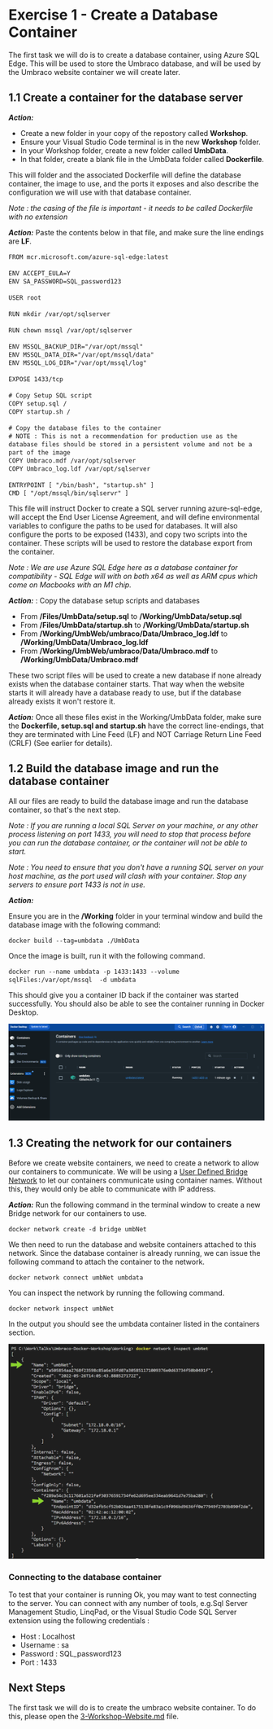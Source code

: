 
# Exercise 1 - Create a Database Container

The first task we will do is to create a database container, using Azure SQL Edge. This will be used to store the Umbraco database, and will be used by the Umbraco website container we will create later.


## 1.1 Create a container for the database server

***Action:*** 
- Create a new folder in your copy of the repostory called **Workshop**.
- Ensure your Visual Studio Code terminal is in the new **Workshop** folder.
- In your Workshop folder, create a new folder called **UmbData**. 
- In that folder, create a blank file in the UmbData folder called **Dockerfile**. 

This will folder and the associated Dockerfile will define the database container, the image to use, and the ports it exposes and also describe the configuration we will use with that database container. 

*Note : the casing of the file is important - it needs to be called Dockerfile with no extension*

***Action:*** Paste the contents below in that file, and make sure the line endings are **LF**.

    FROM mcr.microsoft.com/azure-sql-edge:latest

    ENV ACCEPT_EULA=Y
    ENV SA_PASSWORD=SQL_password123

    USER root
    
    RUN mkdir /var/opt/sqlserver
    
    RUN chown mssql /var/opt/sqlserver
    
    ENV MSSQL_BACKUP_DIR="/var/opt/mssql"
    ENV MSSQL_DATA_DIR="/var/opt/mssql/data"
    ENV MSSQL_LOG_DIR="/var/opt/mssql/log"

    EXPOSE 1433/tcp

    # Copy Setup SQL script
    COPY setup.sql /
    COPY startup.sh /

    # Copy the database files to the container
    # NOTE : This is not a recommendation for production use as the database files should be stored in a persistent volume and not be a part of the image
    COPY Umbraco.mdf /var/opt/sqlserver
    COPY Umbraco_log.ldf /var/opt/sqlserver

    ENTRYPOINT [ "/bin/bash", "startup.sh" ]
    CMD [ "/opt/mssql/bin/sqlservr" ] 

This file will instruct Docker to create a SQL server running azure-sql-edge, will accept the End User License Agreement, and will define environmental variables to configure the paths to be used for databases. It will also configure the ports to be exposed (1433), and copy two scripts into the container. These scripts will be used to restore the database export from the container. 

*Note : We are use Azure SQL Edge here as a database container for compatibility - SQL Edge will with on both x64 as well as ARM cpus which come on Macbooks with an M1 chip.*

***Action:*** : Copy the database setup scripts and databases

- From **/Files/UmbData/setup.sql** to **/Working/UmbData/setup.sql**
- From **/Files/UmbData/startup.sh** to **/Working/UmbData/startup.sh**
- From **/Working/UmbWeb/umbraco/Data/Umbraco_log.ldf** to **/Working/UmbData/Umbraco_log.ldf**
- From **/Working/UmbWeb/umbraco/Data/Umbraco.mdf** to **/Working/UmbData/Umbraco.mdf**

These two script files will be used to create a new database if none already exists when the database container starts. That way when the website starts it will already have a database ready to use, but if the database already exists it won't restore it.

***Action:*** Once all these files exist in the Working/UmbData folder, make sure the **Dockerfile, setup.sql and startup.sh** have the correct line-endings, that they are terminated with Line Feed (LF) and NOT Carriage Return Line Feed (CRLF) (See earlier for details).

## 1.2 Build the database image and run the database container

All our files are ready to build the database image and run the database container, so that's the next step.

*Note : If you are running a local SQL Server on your machine, or any other process listening on port 1433, you will need to stop that process before you can run the database container, or the container will not be able to start.*

*Note : You need to ensure that you don't have a running SQL server on your host machine, as the port used will clash with your container. Stop any servers to ensure port 1433 is not in use.*

***Action:*** 

Ensure you are in the **/Working** folder in your terminal window and build the database image with the following command:

    docker build --tag=umbdata ./UmbData    

Once the image is built, run it with the following command. 

    docker run --name umbdata -p 1433:1433 --volume sqlFiles:/var/opt/mssql  -d umbdata

This should give you a container ID back if the container was started successfully. You should also be able to see the container running in Docker Desktop.

![Docker desktop with the datbase container running.](media/1_1_database-container.png)


## 1.3 Creating the network for our containers

Before we create website containers, we need to create a network to allow our containers to communicate. We will be using a [User Defined Bridge Network](https://docs.docker.com/network/bridge/) to let our containers communicate using container names. Without this, they would only be able to communicate with IP address. 

***Action:*** Run the following command in the terminal window to create a new Bridge network for our containers to use. 

    docker network create -d bridge umbNet    

We then need to run the database and website containers attached to this network. Since the database container is already running, we can issue the following command to attach the container to the network.

    docker network connect umbNet umbdata

You can inspect the network by running the following command.

    docker network inspect umbNet

In the output you should see the umbdata container listed in the containers section.

![Docker network inspect showing the umbdata container attached to the network.](media/docker-network.png)

### Connecting to the database container

To test that your container is running Ok, you may want to test connecting to the server. You can connect with any number of tools, e.g.Sql Server Management Studio, LinqPad, or the Visual Studio Code SQL Server extension using the following credentials : 

- Host : Localhost
- Username : sa
- Password : SQL_password123
- Port : 1433

## Next Steps

The first task we will do is to create the umbraco website container. To do this, please open the [3-Workshop-Website.md](/3-Workshop-Website.md) file.
